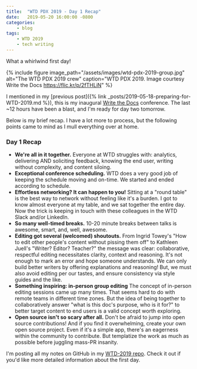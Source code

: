 ```yaml
---
title:  "WTD PDX 2019 - Day 1 Recap"
date:   2019-05-20 16:00:00 -0800
categories:
    - blog
tags:
    - WTD 2019
    - tech writing
---
```

What a whirlwind first day!

<!--more-->

{% include figure image_path="/assets/images/wtd-pdx-2019-group.jpg" alt="The WTD PDX 2019 crew" caption="WTD PDX 2019. Image courtesy Write the Docs https://flic.kr/p/2fTHLiN" %}

I mentioned in my [previous post]({% link _posts/2019-05-18-preparing-for-WTD-2019.md %}), this is my inaugural [Write the Docs](https://www.writethedocs.org/conf/portland/2019/) conference. The last ~12 hours have been a blast, and I'm ready for day two tomorrow.

Below is my brief recap. I have a lot more to process, but the following points came to mind as I mull everything over at home.

### Day 1 Recap
- **We're all in it together.** Everyone at WTD struggles with: analytics, delivering AND soliciting feedback, knowing the end user, writing without complexity, and content siloing.
- **Exceptional conference scheduling.** WTD does a very good job of keeping the schedule moving and on-time. We started and ended according to schedule.
- **Effortless networking? It can happen to you!** Sitting at a "round table" is the best way to network without feeling like it's a burden. I got to know almost everyone at my table, and we sat together the entire day. Now the trick is keeping in touch with these colleagues in the WTD Slack and/or LinkedIn.
- **So many well-timed breaks.** 10-20 minute breaks between talks is awesome, smart, and, well, awesome.
- **Editing got several (welcomed) shoutouts.** From Ingrid Towey's "How to edit other people's content without pissing them off" to Kathleen Juell's "Writer? Editor? Teacher?" the message was clear: collaborative, respectful editing necessitates clarity, context and reasoning. It's not enough to mark an error and hope someone understands. We can only build better writers by offering explanations and reasoning! But, we must also avoid editing per our tastes, and ensure consistency via style guides and the like.
- **Something inspiring: in-person group editing** The concept of in-person editing sessions came up many times. That seems hard to do with remote teams in different time zones. But the idea of being together to collaboratively answer "what is this doc's purpose, who is it for?" to better target content to end users is a valid concept worth exploring.
- **Open source isn't so scary after all.** Don't be afraid to jump into open source contributions! And if you find it overwhelming, create your own open source project. Even if it's a simple app, there's an eagerness within the community to contribute. But templatize the work as much as possible before juggling mass-PR insanity.

I'm posting all my notes on GitHub in my [WTD-2019 repo](https://github.com/a-thay/WTD-2019). Check it out if you'd like more detailed information about the first day.
